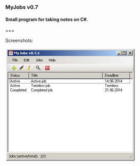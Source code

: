 ### MyJobs v0.7
#### Small program for taking notes on C#.

===

Screenshots:

![Main window](/scr/01_MainWindow.png?raw=true "Main window")
